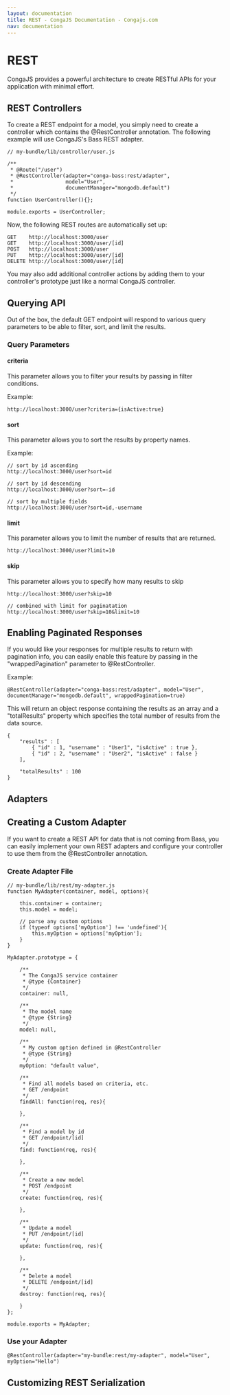```yaml
---
layout: documentation
title: REST - CongaJS Documentation - Congajs.com
nav: documentation
---
```


REST
====

CongaJS provides a powerful architecture to create RESTful APIs for your application with minimal effort.

REST Controllers
----------------

To create a REST endpoint for a model, you simply need to create a controller which contains the @RestController
annotation. The following example will use CongaJS's Bass REST adapter.

<?prettify linenums=1?>
    // my-bundle/lib/controller/user.js

    /**
     * @Route("/user")
     * @RestController(adapter="conga-bass:rest/adapter", 
     *                 model="User",
     *                 documentManager="mongodb.default")
     */
    function UserController(){};

    module.exports = UserController;

Now, the following REST routes are automatically set up:

    GET    http://localhost:3000/user
    GET    http://localhost:3000/user/[id]
    POST   http://localhost:3000/user
    PUT    http://localhost:3000/user/[id]
    DELETE http://localhost:3000/user/[id]

You may also add additional controller actions by adding them to your controller's prototype just like
a normal CongaJS controller.

Querying API
------------

Out of the box, the default GET endpoint will respond to various query parameters to be able to filter, sort,
and limit the results.

### Query Parameters

#### criteria

This parameter allows you to filter your results by passing in filter conditions.

Example:

    http://localhost:3000/user?criteria={isActive:true}

#### sort

This parameter allows you to sort the results by property names.

Example:

    // sort by id ascending
    http://localhost:3000/user?sort=id

    // sort by id descending
    http://localhost:3000/user?sort=-id

    // sort by multiple fields
    http://localhost:3000/user?sort=id,-username

#### limit

This parameter allows you to limit the number of results that are returned.

    http://localhost:3000/user?limit=10

#### skip

This parameter allows you to specify how many results to skip

    http://localhost:3000/user?skip=10

    // combined with limit for paginatation
    http://localhost:3000/user?skip=10&limit=10

Enabling Paginated Responses
----------------------------

If you would like your responses for multiple results to return with pagination info, you can easily enable this
feature by passing in the "wrappedPagination" parameter to @RestController.

Example:

<?prettify linenums=1?>
    @RestController(adapter="conga-bass:rest/adapter", model="User", documentManager="mongodb.default", wrappedPagination=true)

This will return an object response containing the results as an array and a "totalResults" property
which specifies the total number of results from the data source.

    {
    	"results" : [
    		{ "id" : 1, "username" : "User1", "isActive" : true },
    		{ "id" : 2, "username" : "User2", "isActive" : false }
    	],

    	"totalResults" : 100
    }

Adapters
--------

Creating a Custom Adapter
-------------------------


If you want to create a REST API for data that is not coming from Bass, you can easily implement your
own REST adapters and configure your controller to use them from the @RestController annotation.

### Create Adapter File

<?prettify linenums=1?>
    // my-bundle/lib/rest/my-adapter.js
    function MyAdapter(container, model, options){

    	this.container = container;
    	this.model = model;

    	// parse any custom options
    	if (typeof options['myOption'] !== 'undefined'){
    		this.myOption = options['myOption'];
    	}
    }

    MyAdapter.prototype = {

    	/**
    	 * The CongaJS service container
    	 * @type {Container}
    	 */
    	container: null,

    	/**
    	 * The model name
    	 * @type {String}
    	 */
    	model: null,

    	/**
    	 * My custom option defined in @RestController
    	 * @type {String}
    	 */
    	myOption: "default value",

    	/**
    	 * Find all models based on criteria, etc.
    	 * GET /endpoint
    	 */
    	findAll: function(req, res){

    	},

    	/**
    	 * Find a model by id
    	 * GET /endpoint/[id]
    	 */
    	find: function(req, res){

    	},

    	/**
    	 * Create a new model
    	 * POST /endpoint
    	 */
    	create: function(req, res){

    	},

    	/**
    	 * Update a model
    	 * PUT /endpoint/[id]
    	 */
    	update: function(req, res){

    	},

    	/**
    	 * Delete a model
    	 * DELETE /endpoint/[id]
    	 */
    	destroy: function(req, res){

    	}
    };

    module.exports = MyAdapter;

### Use your Adapter

<?prettify linenums=1?>
    @RestController(adapter="my-bundle:rest/my-adapter", model="User", myOption="Hello")

## Customizing REST Serialization




